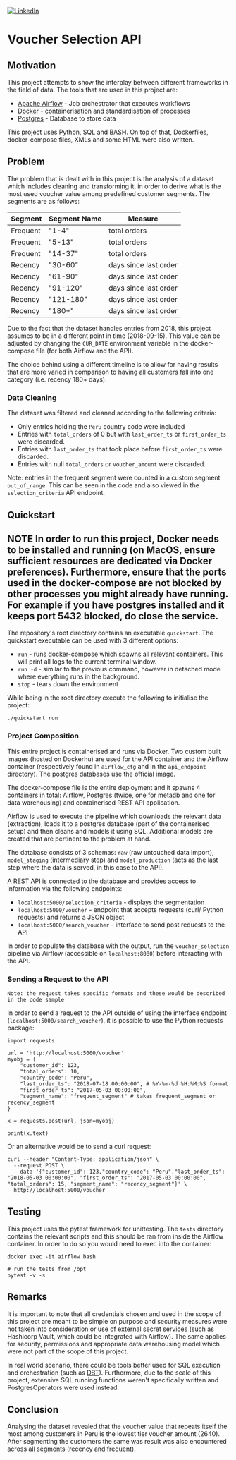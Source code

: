 [![LinkedIn](https://img.shields.io/badge/LinkedIn-0077B5?style=for-the-badge&logo=linkedin&logoColor=white)](https://www.linkedin.com/in/david-ohayon-907b85138/)
# Voucher Selection API
## Motivation
This project attempts to show the interplay between different frameworks in the field of data. The tools that are used in this project are:
* [Apache Airflow](https://airflow.apache.org/) - Job orchestrator that executes workflows
* [Docker](https://www.docker.com/) - containerisation and standardisation of processes
* [Postgres](https://www.postgresql.org/) - Database to store data

This project uses Python, SQL and BASH. On top of that, Dockerfiles, docker-compose files, XMLs and some HTML were also 
written.

## Problem
The problem that is dealt with in this project is the analysis of a dataset which includes cleaning and transforming it,
in order to derive what is the most used voucher value among predefined customer segments.
The segments are as follows:

|   Segment      | Segment Name | Measure |
| ------------ | ------------------------- | ------------------------ |
| Frequent    | "1-4"                | total orders                |
| Frequent    | "5-13"                | total orders               |
| Frequent    | "14-37"              | total orders                |
| Recency     | "30-60"              | days since last order       |
| Recency     | "61-90"              | days since last order       |
| Recency     | "91-120"             | days since last order       |
| Recency     | "121-180"            | days since last order       |
| Recency     | "180+"               | days since last order       |

Due to the fact that the dataset handles entries from 2018, this project assumes to be in a different point in time (2018-09-15).
This value can be adjusted by changing the `CUR_DATE` environment variable in the docker-compose file (for both Airflow and the API).

The choice behind using a different timeline is to allow for having results that are more varied in comparison to having all
customers fall into one category (i.e. recency 180+ days). 

### Data Cleaning
The dataset was filtered and cleaned according to the following criteria:
* Only entries holding the `Peru` country code were included
* Entries with `total_orders` of 0 but with `last_order_ts` or `first_order_ts` were discarded.
* Entries with `last_order_ts` that took place before `first_order_ts` were discarded.
* Entries with null `total_orders` or `voucher_amount` were discarded.

Note: entries in the frequent segment were counted in a custom segment `out_of_range`. This
can be seen in the code and also viewed in the `selection_criteria` API endpoint. 
 

 Quickstart
---
**NOTE**
In order to run this project, Docker needs to be installed and running (on MacOS, ensure sufficient resources are
dedicated via Docker preferences). Furthermore,
ensure that the ports used in the docker-compose are not blocked by other processes you might
already have running. For example if you have postgres installed and it keeps port 5432 blocked, do close the service.
  ---

The repository's root directory contains an executable `quickstart`.
The quickstart executable can be used with 3 different options:
* `run` - runs docker-compose which spawns all relevant containers. This will print all logs to the current terminal 
window.
* `run -d` - similar to the previous command, however in detached mode where everything runs in the background.
* `stop` - tears down the environment

While being in the root directory execute the following to initialise the project:
```
./quickstart run
```

### Project Composition
This entire project is containerised and runs via Docker. Two custom built images (hosted on Dockerhu) are used
for the API container and the Airflow container (respectively found in `airflow_cfg` and in the `api_endpoint` directory). 
The postgres databases use the official image.

The docker-compose file is the entire deployment and it spawns 4 containers in total: Airflow, Postgres (twice, one for
metadb and one for data warehousing) and containerised REST API application.


Airflow is used to execute the pipeline which downloads the relevant data (extraction),
loads it to a postgres database (part of the containerised setup) and then cleans and models it using SQL.
Additional models are created that are pertinent to the problem at hand.

The database consists of 3 schemas: `raw` (raw untouched data import), `model_staging` (intermediary step) and 
`model_production` (acts as the last step where the data is served, in this case to the API).

A REST API is connected to the database and provides access to information via the following endpoints:
* `localhost:5000/selection_criteria` - displays the segmentation
* `localhost:5000/voucher` - endpoint that accepts requests (curl/ Python requests) and returns a JSON object
* `localhost:5000/search_voucher` - interface to send post requests to the API

In order to populate the database with the output, run the `voucher_selection` pipeline via Airflow (accessible on `localhost:8080`)
before interacting with the API.

### Sending a Request to the API
`Note: the request takes specific formats and these would be described in the code sample`

In order to send a request to the API outside of using the interface endpoint (`localhost:5000/search_voucher`), it is 
possible to use the Python requests package:

```
import requests

url = 'http://localhost:5000/voucher'
myobj = {
    "customer_id": 123, 
    "total_orders": 10, 
    "country_code": "Peru",
    "last_order_ts": "2018-07-18 00:00:00", # %Y-%m-%d %H:%M:%S format
    "first_order_ts": "2017-05-03 00:00:00",
    "segment_name": "frequent_segment" # takes frequent_segment or recency_segment
}

x = requests.post(url, json=myobj)

print(x.text)
```

Or an alternative would be to send a curl request:
```
curl --header "Content-Type: application/json" \
  --request POST \
  --data '{"customer_id": 123,"country_code": "Peru","last_order_ts": "2018-05-03 00:00:00", "first_order_ts": "2017-05-03 00:00:00", "total_orders": 15, "segment_name": "recency_segment"}' \
  http://localhost:5000/voucher
```


 

## Testing
This project uses the pytest framework for unittesting. 
The `tests` directory contains the relevant scripts and this should be ran from inside the Airflow container.
In order to do so you would need to exec into the container:
```
docker exec -it airflow bash

# run the tests from /opt
pytest -v -s
``` 

## Remarks
It is important to note that all credentials chosen and used in the scope of this project are meant
to be simple on purpose and security measures were not taken into consideration or use of external
secret services (such as Hashicorp Vault, which could be integrated with Airflow). The same applies
for security, permissions and appropriate data warehousing model which were not part of the scope of 
this project.

In real world scenario, there could be tools better used for SQL execution and orchestration 
(such as [DBT](https://www.getdbt.com/)). Furthermore, due to the scale of this project, extensive SQL running functions
weren't specifically written and PostgresOperators were used instead.

## Conclusion
Analysing the dataset revealed that the voucher value that repeats itself the most
among customers in Peru is the lowest tier voucher amount (2640). After segmenting the customers
the same was result was also encountered across all segments (recency and frequent).  
